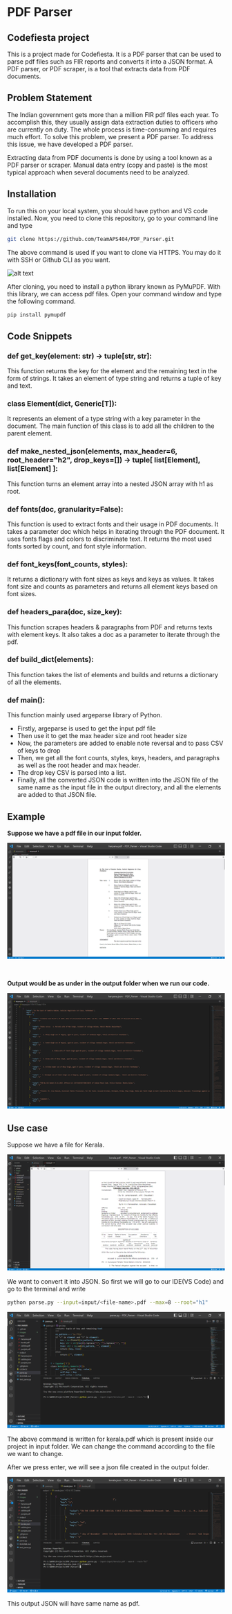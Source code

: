 # PDF Parser

## Codefiesta project
This is a project made for Codefiesta. It is a PDF parser that can be used to parse pdf files such as FIR reports and converts it into a JSON format.
A PDF parser, or PDF scraper, is a tool that extracts data from PDF documents.

## Problem Statement
The Indian government gets more than a million FIR pdf files each year. To accomplish this, they usually assign data extraction duties to officers who are currently on duty. The whole process is time-consuming and requires much effort. To solve this problem, we present a PDF parser. To address this issue, we have developed a PDF parser.

Extracting data from PDF documents is done by using a tool known as a PDF parser or scraper. Manual data entry (copy and paste) is the most typical approach when several documents need to be analyzed.

## Installation
To run this on your local system, you should have python and VS code installed.
Now, you need to clone this repository, go to your command line and type

```bash
git clone https://github.com/TeamAPS404/PDF_Parser.git
```

The above command is used if you want to clone via HTTPS. You may do it with SSH or Github CLI as you want.

![alt text](https://github.com/TeamAPS404/PDF_Parser/blob/main/images/Meet%20-%20rak-jeum-fyv%20and%2011%20more%20pages%20-%20Personal%20-%20Microsoft%E2%80%8B%20Edge%2014-07-2022%2011_04_22%20(2).png)


After cloning, you need to install a python library known as PyMuPDF. With this library, we can access pdf files. Open your command window and type the following command.

```bash
pip install pymupdf
```

## Code Snippets

### def get_key(element: str) -> tuple[str, str]:
This function returns the key for the element and the remaining text in the form of strings. It takes an element of type string and returns a tuple of key and text.

### class Element(dict, Generic[T]):
It represents an element of a type string with a key parameter in the document. The main function of this class is to add all the children to the parent element.

### def make_nested_json(elements, max_header=6, root_header="h2", drop_keys=[]) -> tuple[ list[Element], list[Element] ]:
This function turns an element array into a nested JSON array with h1 as root.

### def fonts(doc, granularity=False):
This function is used to extract fonts and their usage in PDF documents. It takes a parameter doc which helps in iterating through the PDF document. It uses fonts flags and colors to discriminate text. It returns the most used fonts sorted by count, and font style information.

### def font_keys(font_counts, styles):

It returns a dictionary with font sizes as keys and keys as values. It takes font size and counts as parameters and returns all element keys based on font sizes.

### def headers_para(doc, size_key):
This function scrapes headers & paragraphs from PDF and returns texts with element keys. It also takes a doc as a parameter to iterate through the pdf.

### def build_dict(elements):
This function takes the list of elements and builds and returns a dictionary of all the elements.

### def main():
This function mainly used argeparse library of Python.
- Firstly, argeparse is used to get the input pdf file
- Then use it to get the max header size and root header size
- Now, the parameters are added to enable note reversal and to pass CSV of keys to drop
- Then, we get all the font counts, styles, keys, headers, and paragraphs as well as the root header and max header. 
- The drop key CSV is parsed into a list.
- Finally, all the converted JSON code is written into the JSON file of the same name as the input file in the output directory, and all the elements are added to that JSON file.


## Example
**Suppose we have a pdf file in our input folder.**
<br>

![alt text](https://github.com/TeamAPS404/PDF_Parser/blob/main/images/haryana.json%20-%20PDF_Parser%20-%20Visual%20Studio%20Code%2014-07-2022%2009_38_58.png)

<br>

 **Output would be as under in the output folder when we run our code.**
 <br>
 
 ![alt text](https://github.com/TeamAPS404/PDF_Parser/blob/main/images/haryana.json%20-%20PDF_Parser%20-%20Visual%20Studio%20Code%2014-07-2022%2009_39_07.png)
 
 ## Use case
 Suppose we have a file for Kerala.
 
 ![alt text](https://github.com/TeamAPS404/PDF_Parser/blob/main/images/kerala.pdf%20-%20PDF_Parser%20-%20Visual%20Studio%20Code%2014-07-2022%2010_14_30.png)
 
 We want to convert it into JSON. So first we will go to our IDE(VS Code) and go to the terminal and write
 
 ```bash
python parse.py --input=input/<file-name>.pdf --max=8 --root="h1"
```

![alt text](https://github.com/TeamAPS404/PDF_Parser/blob/main/images/parse.py%20-%20PDF_Parser%20-%20Visual%20Studio%20Code%2014-07-2022%2010_37_06.png)
 
The above command is written for kerala.pdf which is present inside our project in input folder. We can change the command according to the file we want to change.

After we press enter, we will see a json file created in the output folder.

![alt text](https://github.com/TeamAPS404/PDF_Parser/blob/main/images/kerala.json%20-%20PDF_Parser%20-%20Visual%20Studio%20Code%2014-07-2022%2010_39_35.png)
 
 This output JSON will have same name as pdf.



